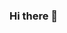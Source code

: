### Hi there 👋

<!--
**KMoore7/KMoore7** is a ✨ _special_ ✨ repository because its `README.md` (this file) appears on your GitHub profile.

Here are some ideas to get you started:

- 🔭 I’m currently working on learning about fullstack web development
- 🌱 I’m currently learning javascript
- 👯 I’m looking to collaborate on coding projects.
- 🤔 I’m looking for help with learning APIs
- 💬 Ask me about my writing
-->
